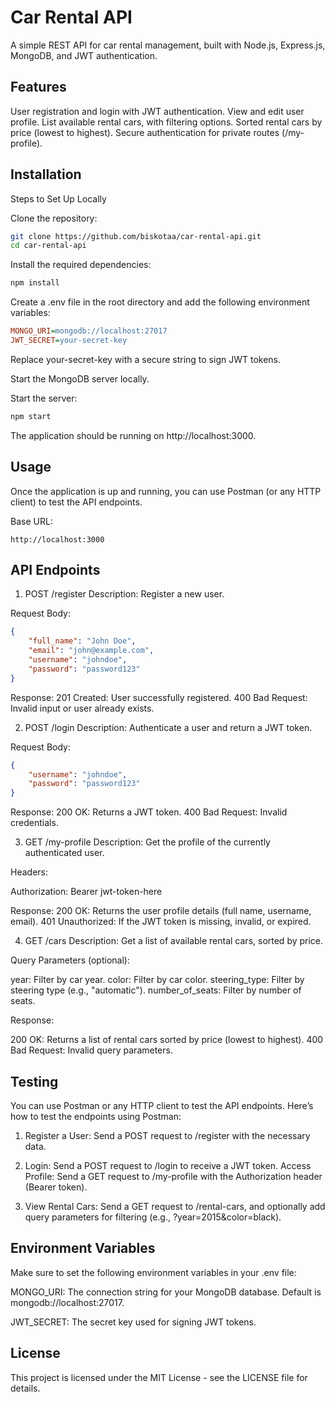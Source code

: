 # Car Rental API

A simple REST API for car rental management, built with Node.js, Express.js, MongoDB, and JWT authentication.

## Features

 User registration and login with JWT authentication.
 View and edit user profile.
 List available rental cars, with filtering options.
 Sorted rental cars by price (lowest to highest).
 Secure authentication for private routes (/my-profile).

## Installation

 Steps to Set Up Locally

 Clone the repository:

```bash
git clone https://github.com/biskotaa/car-rental-api.git
cd car-rental-api
```
 Install the required dependencies:

```bash
npm install
```
 Create a .env file in the root directory and add the following environment variables:

```ini
MONGO_URI=mongodb://localhost:27017
JWT_SECRET=your-secret-key
```
Replace your-secret-key with a secure string to sign JWT tokens.

 Start the MongoDB server locally.

 Start the server:

```bash
npm start
```
The application should be running on http://localhost:3000.

## Usage

Once the application is up and running, you can use Postman (or any HTTP client) to test the API endpoints.

Base URL:
```
http://localhost:3000
```
## API Endpoints

1. POST /register
Description: Register a new user.

Request Body:

```json
{
    "full_name": "John Doe",
    "email": "john@example.com",
    "username": "johndoe",
    "password": "password123"
}
```
Response:
201 Created: User successfully registered.
400 Bad Request: Invalid input or user already exists.

2. POST /login
Description: Authenticate a user and return a JWT token.

Request Body:

```json
{
    "username": "johndoe",
    "password": "password123"
}
```
Response:
200 OK: Returns a JWT token.
400 Bad Request: Invalid credentials.

3. GET /my-profile
Description: Get the profile of the currently authenticated user.

Headers:

Authorization: Bearer jwt-token-here

Response:
200 OK: Returns the user profile details (full name, username, email).
401 Unauthorized: If the JWT token is missing, invalid, or expired.

4. GET /cars
Description: Get a list of available rental cars, sorted by price.

Query Parameters (optional):

year: Filter by car year.
color: Filter by car color.
steering_type: Filter by steering type (e.g., "automatic").
number_of_seats: Filter by number of seats.

Response:

200 OK: Returns a list of rental cars sorted by price (lowest to highest).
400 Bad Request: Invalid query parameters.

## Testing 

You can use Postman or any HTTP client to test the API endpoints. Here’s how to test the endpoints using Postman:

1. Register a User: Send a POST request to /register with the necessary data.

2. Login: Send a POST request to /login to receive a JWT token.
Access Profile: Send a GET request to /my-profile with the Authorization header (Bearer token).

3. View Rental Cars: Send a GET request to /rental-cars, and optionally add query parameters for filtering (e.g., ?year=2015&color=black).

## Environment Variables

Make sure to set the following environment variables in your .env file:

MONGO_URI: The connection string for your MongoDB database. Default is mongodb://localhost:27017.

JWT_SECRET: The secret key used for signing JWT tokens.

## License

This project is licensed under the MIT License - see the LICENSE file for details.


